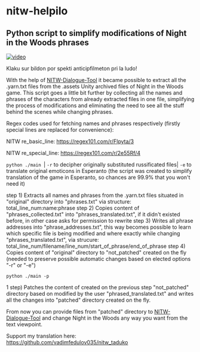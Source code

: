 # nitw-helpilo
## Python script to simplify modifications of Night in the Woods phrases

[![video](http://www.nightinthewoods.com/images/banner.jpg)](https://www.youtube.com/watch?v=u17kM8oSz3k)

Klaku sur bildon por spekti anticipfilmeton pri la ludo!

With the help of [NITW-Dialogue-Tool](https://github.com/emberimp/NITW-Dialogue-Tool) it became possible to extract all the .yarn.txt files from the .assets Unity archived files of Night in the Woods game. This script goes a little bit further by collecting all the names and phrases of the characters from already extracted files in one file, simplifying the process of modifications and eliminating the need to see all the stuff behind the scenes while changing phrases.

Regex codes used for fetching names and phrases respectively (firstly special lines are replaced for convenience):

NITW re_basic_line: https://regex101.com/r/FIpyta/3

NITW re_special_line: https://regex101.com/r/2e55Rf/4

`python ./main `| `-r` to decipher originally substituted russificated files| `-e` to translate original emoticons in Esperanto (the script was created to simplify translation of the game in Esperanto, so chances are 99.9% that you won't need it)

step 1) Extracts all names and phrases from the .yarn.txt files situated in "original" directory into "phrases.txt" via structure: total_line_num:name:phrase
step 2) Copies content of "phrases_collected.txt" into "phrases_translated.txt", if it didn't existed before, in other case asks for permission to rewrite
step 3) Writes all phrase addresses into "phrase_addresses.txt", this way becomes possible to learn which specific file is being modified and where exactly while changing "phrases_translated.txt", via strucure: total_line_num/filename/line_num/start_of_phrase/end_of_phrase
step 4) Copies content of "original" directory to "not_patched" created on the fly (needed to preserve possible automatic changes based on elected options "-r" or "-e")

`python ./main -p`

1 step) Patches the content of created on the previous step "not_patched" directory based on modified by the user "phrased_translated.txt" and writes all the changes into "patched" directory created on the fly.

From now you can provide files from "patched" directory to [NITW-Dialogue-Tool](https://github.com/emberimp/NITW-Dialogue-Tool) and change Night in the Woods any way you want from the text viewpoint.

Support my translation here:
https://github.com/vadimfedulov035/nitw_taduko

